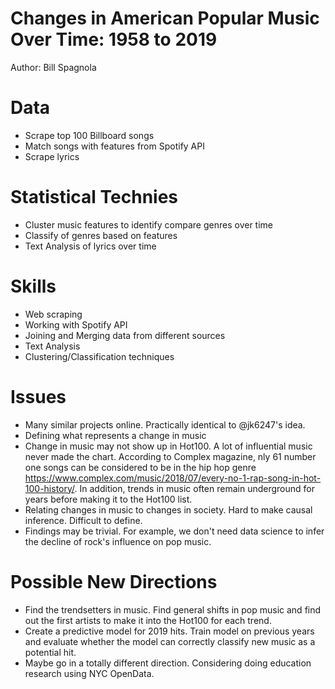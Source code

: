# Changes in American Popular Music Over Time: 1958 to 2019
Author: Bill Spagnola

# Data
* Scrape top 100 Billboard songs 
* Match songs with features from Spotify API 
* Scrape lyrics

# Statistical Technies
* Cluster music features to identify compare genres over time 
* Classify of  genres based on features
* Text Analysis of lyrics over time

# Skills
* Web scraping
* Working with Spotify API
* Joining and Merging data from different sources
* Text Analysis 
* Clustering/Classification techniques

# Issues
* Many similar projects online.  Practically identical to @jk6247's idea.
* Defining what represents a change in music 
* Change in music may not show up in Hot100.  A lot of influential music never made the chart. According to Complex magazine, nly 61 number one songs can be considered  to be in the hip hop genre https://www.complex.com/music/2018/07/every-no-1-rap-song-in-hot-100-history/.  In addition, trends in music often remain underground for years before making it to the Hot100 list.  
* Relating changes in music to changes in society.  Hard to make causal inference.  Difficult to define. 
* Findings may be trivial.  For example, we don't need data science to infer the decline of rock's influence on pop music. 

# Possible New Directions 
* Find the trendsetters in music.  Find general shifts in pop music and find out the first artists to make it into the Hot100 for each trend.
* Create a predictive model for 2019 hits.  Train model on previous years and evaluate whether the model can correctly classify new music as a potential hit.  
* Maybe go in a totally different direction.  Considering doing education research using NYC OpenData.  

